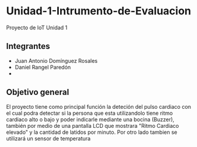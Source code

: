 # Unidad-1-Intrumento-de-Evaluacion
Proyecto de IoT Unidad 1
## Integrantes
* Juan Antonio Domínguez Rosales
* Daniel Rangel Paredón
* 
## Objetivo general
El proyecto tiene como principal función la deteción del pulso cardiaco con el cual podra detectar si la persona que esta utilizandolo tiene ritmo cardiaco alto o bajo y poder indicarle mediante una bocina (Buzzer), también por medio de una pantalla LCD que mostrara "Ritmo Cardiaco elevado" y la cantidad de latidos por minuto. Por otro lado tambien se utilizará un sensor de temperatura 
